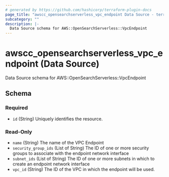 ```yaml
---
# generated by https://github.com/hashicorp/terraform-plugin-docs
page_title: "awscc_opensearchserverless_vpc_endpoint Data Source - terraform-provider-awscc"
subcategory: ""
description: |-
  Data Source schema for AWS::OpenSearchServerless::VpcEndpoint
---
```


# awscc_opensearchserverless_vpc_endpoint (Data Source)

Data Source schema for AWS::OpenSearchServerless::VpcEndpoint



<!-- schema generated by tfplugindocs -->
## Schema

### Required

- `id` (String) Uniquely identifies the resource.

### Read-Only

- `name` (String) The name of the VPC Endpoint
- `security_group_ids` (List of String) The ID of one or more security groups to associate with the endpoint network interface
- `subnet_ids` (List of String) The ID of one or more subnets in which to create an endpoint network interface
- `vpc_id` (String) The ID of the VPC in which the endpoint will be used.
